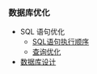 ### 数据库优化
+ SQL 语句优化
  + [SQL语句执行顺序](https://github.com/Tanglong9344/db/blob/master/sqlOptimize/sqlOrder.md)
  + [查询优化](https://github.com/Tanglong9344/db/blob/master/sqlOptimize/selectOptimize.md)
+ [数据库设计](https://github.com/Tanglong9344/db/blob/master/sqlOptimize/dbDesign.md)
